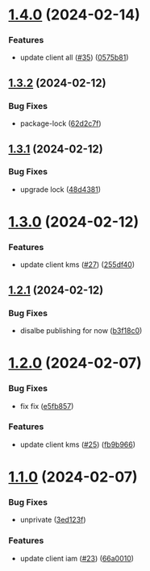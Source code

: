 # [1.4.0](https://github.com/affinidi/sdk/compare/@affinidi/test-sdk-client-iam-v1.3.2...@affinidi/test-sdk-client-iam-v1.4.0) (2024-02-14)


### Features

* update client all ([#35](https://github.com/affinidi/sdk/issues/35)) ([0575b81](https://github.com/affinidi/sdk/commit/0575b81ccd041409328b39f2f418adf526c45148))

## [1.3.2](https://github.com/affinidi/sdk/compare/@affinidi/test-sdk-client-iam-v1.3.1...@affinidi/test-sdk-client-iam-v1.3.2) (2024-02-12)


### Bug Fixes

* package-lock ([62d2c7f](https://github.com/affinidi/sdk/commit/62d2c7f3ef139c3092446016043c1c720c7e9904))

## [1.3.1](https://github.com/affinidi/sdk/compare/@affinidi/test-sdk-client-iam-v1.3.0...@affinidi/test-sdk-client-iam-v1.3.1) (2024-02-12)


### Bug Fixes

* upgrade lock ([48d4381](https://github.com/affinidi/sdk/commit/48d4381997af25830e261bd6eadff1803acf0094))

# [1.3.0](https://github.com/affinidi/sdk/compare/@affinidi/test-sdk-client-iam-v1.2.1...@affinidi/test-sdk-client-iam-v1.3.0) (2024-02-12)


### Features

* update client kms ([#27](https://github.com/affinidi/sdk/issues/27)) ([255df40](https://github.com/affinidi/sdk/commit/255df40f4be3e3a0fe6a1703f8ff5947b04869d7))

## [1.2.1](https://github.com/affinidi/sdk/compare/@affinidi/test-sdk-client-iam-v1.2.0...@affinidi/test-sdk-client-iam-v1.2.1) (2024-02-12)


### Bug Fixes

* disalbe publishing for now ([b3f18c0](https://github.com/affinidi/sdk/commit/b3f18c0387b654e12bb93e05e3848e4fa8ea3995))

# [1.2.0](https://github.com/affinidi/sdk/compare/@affinidi/test-sdk-client-iam-v1.1.0...@affinidi/test-sdk-client-iam-v1.2.0) (2024-02-07)


### Bug Fixes

* fix fix ([e5fb857](https://github.com/affinidi/sdk/commit/e5fb85735d2f1b5f1d038a7f9248bc00d0bf109c))


### Features

* update client kms ([#25](https://github.com/affinidi/sdk/issues/25)) ([fb9b966](https://github.com/affinidi/sdk/commit/fb9b966b1e0f278f5f673ba78c8f270606ad7398))

# [1.1.0](https://github.com/affinidi/sdk/compare/@affinidi/test-sdk-client-iam-v1.0.4...@affinidi/test-sdk-client-iam-v1.1.0) (2024-02-07)


### Bug Fixes

* unprivate ([3ed123f](https://github.com/affinidi/sdk/commit/3ed123f615e6c59f55fb8abbd6de258da200caa0))


### Features

* update client iam ([#23](https://github.com/affinidi/sdk/issues/23)) ([66a0010](https://github.com/affinidi/sdk/commit/66a001014dea0d582512cd5d005da1e49438a165))
